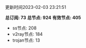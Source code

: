 更新时间2023-02-03 23:21:51

**总订阅: 73**
**总节点: 924**
**有效节点: 405**
- ss节点: 208
- v2ray节点: 184
- trojan节点: 13
